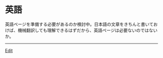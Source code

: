 # 英語

英語ページを準備する必要があるのか検討中。日本語の文章をきちんと書いておけば、機械翻訳しても理解できるはずだから、英語ページは必要ないのではないか。





----
[Edit](https://github.com/vitroid/vitroid.github.io/blob/master/MD/英語.md)
